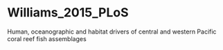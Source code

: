 # Williams_2015_PLoS
Human, oceanographic and habitat drivers of central and western Pacific coral reef fish assemblages
